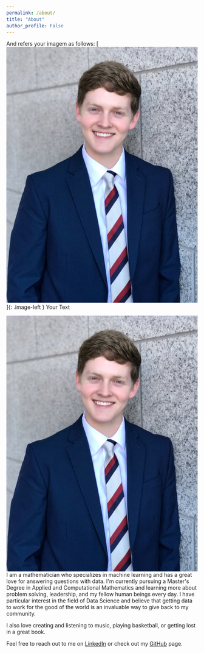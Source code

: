 ```yaml
---
permalink: /about/
title: "About"
author_profile: False
---
```

<style type="text/css">
.image-left {
  display: block;
  margin-left: auto;
  margin-right: auto;
  float: right;
}
</style>

And refers your imagem as follows: [![Proguard](./assets/images/profesh.JPG)]{: .image-left } Your Text 

<img align="right" src="https://github.com/drewjohnston13/drewjohnston13.github.io/blob/master/assets/images/profesh.JPG">

I am a mathematician who specializes in machine learning and has a great love for answering questions with data. I'm currently pursuing a Master's Degree in Applied and Computational Mathematics and learning more about problem solving, leadership, and my fellow human beings every day. I have particular interest in the field of Data Science and believe that getting data to work for the good of the world is an invaluable way to give back to my community. 

I also love creating and listening to music, playing basketball, or getting lost in a great book. 

Feel free to reach out to me on [LinkedIn](https://www.linkedin.com/in/drewjohnston13/) or check out my [GitHub](https://github.com/drewjohnston13) page.  
